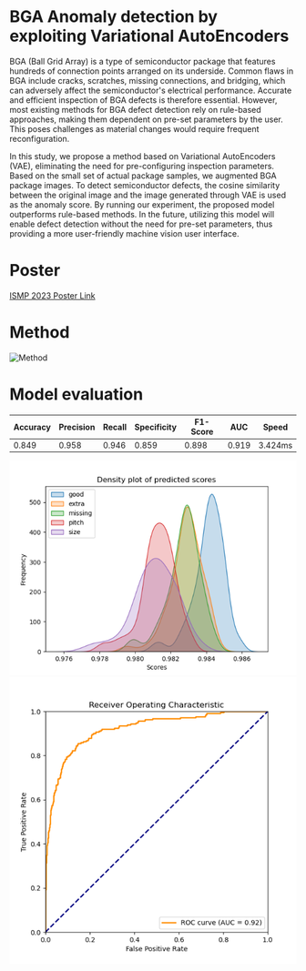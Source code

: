 # BGA Anomaly detection by exploiting Variational AutoEncoders

BGA (Ball Grid Array) is a type of semiconductor package that features hundreds of connection points arranged on its underside. Common flaws in BGA include cracks, scratches, missing connections, and bridging, which can adversely affect the semiconductor's electrical performance. Accurate and efficient inspection of BGA defects is therefore essential. However, most existing methods for BGA defect detection rely on rule-based approaches, making them dependent on pre-set parameters by the user. This poses challenges as material changes would require frequent reconfiguration.

In this study, we propose a method based on Variational AutoEncoders (VAE), eliminating the need for pre-configuring inspection parameters. Based on the small set of actual package samples, we augmented BGA package images. To detect semiconductor defects, the cosine similarity between the original image and the image generated through VAE is used as the anomaly score. By running our experiment, the proposed model outperforms rule-based methods. In the future, utilizing this model will enable defect detection without the need for pre-set parameters, thus providing a more user-friendly machine vision user interface.

# Poster
[ISMP 2023 Poster Link](https://github.com/gyeongminn/bga-anomaly-detection/blob/main/docs/ismp_2023_gyeongmin.pdf)

# Method
![Method](https://github.com/gyeongminn/bga-anomaly-detection/assets/97784561/3f16c781-97be-469e-ab74-95fceeedba3b)

# Model evaluation

|Accuracy|Precision|Recall|Specificity|F1-Score|AUC|Speed|
|---|---|---|---|---|---|---|
|0.849|0.958|0.946|0.859|0.898|0.919|3.424ms|

![Density Plots](/assets/predict_density_plot.png)
![ROC Curve](/assets/roc_curve.png)
